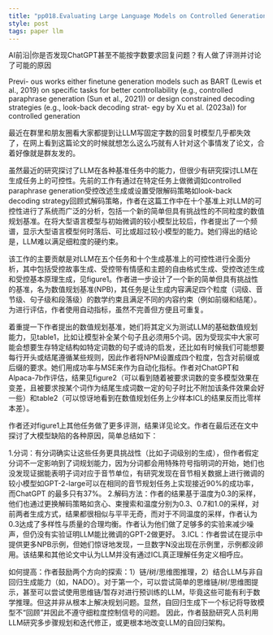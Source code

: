 ```yaml
---
title: "pp018.Evaluating Large Language Models on Controlled Generation Tasks"
style: post
tags: paper llm 
---
```


AI前沿|你是否发现ChatGPT甚至不能按字数要求回复问题？有人做了评测并讨论了可能的原因

Previ- ous works either finetune generation models such as BART (Lewis et al., 2019) on specific tasks for better controllability (e.g., controlled paraphrase generation (Sun et al., 2021)) or design constrained decoding strategies (e.g., look-back decoding strat- egy by Xu et al. (2023a)) for controlled generation

最近在群里和朋友圈看大家都提到让LLM写固定字数的回复时模型几乎都失效了，在网上看到这篇论文的时候就想怎么这么巧就有人针对这个事情发了论文，合着好像就是群友发的。

虽然最近的研究探讨了LLM在各种基准任务中的能力，但很少有研究探讨LLM在生成任务上的可控性。先前的工作有通过在特定任务上做微调如controlled paraphrase generation受控改述生成或设置受限解码策略如look-back decoding strategy回顾式解码策略，作者在这篇工作中在十个基准上对LLM的可控性进行了系统而广泛的分析，包括一个新的简单但具有挑战性的不同粒度的数值规划基准。在将大型语言模型与初始微调的较小模型比较后，作者提出了一个频谱，显示大型语言模型何时落后、可比或超过较小模型的能力。她们得出的结论是，LLM难以满足细粒度的硬约束。

该工作的主要贡献是对LLM在五个任务和十个生成基准上的可控性进行全面分析，其中包括受控故事生成、受控带有情感和主题的自由格式生成、受控改述生成和受控基本原理生成，见figure1。作者进一步设计了一个新的简单但具有挑战性的基准，名为数值规划基准(NPB)，其任务是让生成内容满足四个粒度（词级、音节级、句子级和段落级）的数学约束且满足不同的内容约束（例如前缀和结尾）。为进行评估，作者使用自动指标，虽然不完善但方便且可重复。

着重提一下作者提出的数值规划基准，她们将其定义为测试LLM的基础数值规划能力，见table1，比如让模型补全某个句子且必须用5个词。因为受现实中大家可能会想要生存特定结构如特定词数的句子或诗的启发，还比如有时候我们可能想要每行开头或结尾遵循某些规则，因此作者将NPM设置成四个粒度，包含对前缀或后缀的要求。她们用成功率与MSE来作为自动化指标。作者对ChatGPT和Alpaca-7b作评估，结果见figure2（可以看到随着被要求词数的变多模型效果在变差，且被要求按某个词作为结尾生成词数一定的句子时比不附加该条件效果会好一些）和table2（可以惊讶地看到在数值规划任务上少样本ICL的结果反而比零样本差）。

作者还对figure1上其他任务做了更多评测，结果详见论文。作者在最后还在文中探讨了大模型缺陷的各种原因，简单总结如下：

1.分词：有分词确实让这些任务更具挑战性（比如子词级别的生成），但作者假定分词不一定影响到了词规划能力，因为分词都会用特殊符号指明词的开始，她们也没发现证据能表明子词对应于音节单位，有研究发现在音节相关数据上进行微调的较小模型如GPT-2-large可以在相同的音节规划任务上实现接近90%的成功率，而ChatGPT 的最多只有37%。
2.解码方法：作者的结果基于温度为0.3的采样，他们也通过更换解码策略如贪心、束搜索和温度分别为0.3、0.7和1.0的采样，对前两者生成方式，结果都很相似与平平无奇，而对于不同温度的采样，作者认为0.3达成了多样性与质量的合理均衡。作者认为他们做了足够多的实验来减少噪声，但仍没有实验证明LLM能比微调的GPT-2做更好。
3.ICL：作者尝试在提示中提供更多NPB示例，但她们惊讶地发现，一旦数字N没出现在示例里，示例都没卵用。该结果和其他论文中认为LLM并没有通过ICL真正理解任务定义相呼应。

如何提高：作者鼓励两个方向的探索：1）链/树/思维图推理，2）结合LLM与非自回归生成能力（如，NADO）。对于第一个，可以尝试简单的思维链/树/思维图提示，甚至可以尝试使用思维链/暂存对进行预训练的LLM，毕竟这些可能有利于数学推理。但这并非从根本上解决规划问题。显然，自回归生成下一个标记将导致模型不“回顾”并因此不遵守细粒度控制信号的问题。 因此，作者鼓励研究人员利用LLM研究多步骤规划和迭代修正，或更根本地改变LLM的自回归架构。

